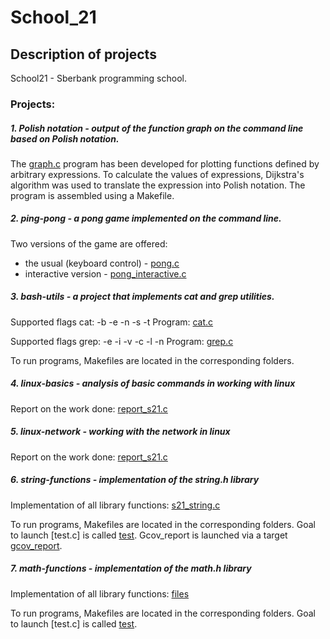 # School_21

## Description of projects

School21 - Sberbank programming school.

### Projects:

##### 1. Polish notation - output of the function graph on the command line based on Polish notation.

The [graph.c](https://github.com/Katya0208/School_21/blob/main/Polish_notation/graph.c) program has been developed for plotting functions defined by arbitrary expressions. To calculate the values of expressions, Dijkstra's algorithm was used to translate the expression into Polish notation. The program is assembled using a Makefile.

##### 2. ping-pong - a pong game implemented on the command line.

Two versions of the game are offered:
* the usual (keyboard control) - [pong.c](https://github.com/Katya0208/School_21/blob/main/ping-pong/pong.c)
* interactive version - [pong_interactive.c](https://github.com/Katya0208/School_21/blob/main/ping-pong/pong_interactive.c)

##### 3. bash-utils - a project that implements cat and grep utilities.

Supported flags cat: -b -e -n -s -t
Program: [cat.c](https://github.com/Katya0208/School_21/blob/main/bash-utils/cat/cat.c)

Supported flags grep: -e -i -v -c -l -n
Program: [grep.c](https://github.com/Katya0208/School_21/blob/main/bash-utils/grep/grep.c)

To run programs, Makefiles are located in the corresponding folders.

##### 4. linux-basics - analysis of basic commands in working with linux

Report on the work done: [report_s21.c](https://github.com/Katya0208/School_21/blob/main/linux-basics/report_s21.md)

##### 5. linux-network - working with the network in linux

Report on the work done: [report_s21.c](https://github.com/Katya0208/School_21/blob/main/linux-network/report_s21.md)

##### 6. string-functions - implementation of the string.h library

Implementation of all library functions: [s21_string.c](https://github.com/Katya0208/School_21/blob/main/string-functions/s21_string.c)

To run programs, Makefiles are located in the corresponding folders. Goal to launch [test.c] is called [test](https://github.com/Katya0208/School_21/blob/main/string-functions/Makefile). 
Gcov_report is launched via a target [gcov_report](https://github.com/Katya0208/School_21/blob/main/string-functions/Makefile).

##### 7. math-functions - implementation of the math.h library

Implementation of all library functions: [files](https://github.com/Katya0208/School_21/tree/main/math-functions/files)

To run programs, Makefiles are located in the corresponding folders. Goal to launch [test.c] is called [test](https://github.com/Katya0208/School_21/blob/main/math-functions/Makefile). 








